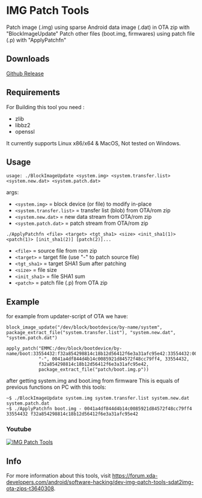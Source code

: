 # IMG Patch Tools
Patch image (.img) using sparse Android data image (.dat) in OTA zip with "BlockImageUpdate"
Patch other files (boot.img, firmwares) using patch file (.p) with "ApplyPatchfn"


## Downloads
[Github Release](https://github.com/erfanoabdi/imgpatchtools/releases)


## Requirements
For Building this tool you need :

* zlib
* libbz2
* openssl

It currently supports Linux x86/x64 & MacOS, Not tested on Windows.


## Usage
```
usage: ./BlockImageUpdate <system.img> <system.transfer.list> <system.new.dat> <system.patch.dat>
```
args:
- `<system.img>` = block device (or file) to modify in-place
- `<system.transfer.list>` = transfer list (blob) from OTA/rom zip
- `<system.new.dat>` = new data stream from OTA/rom zip
- `<system.patch.dat>` = patch stream from OTA/rom zip

```
./ApplyPatchfn <file> <target> <tgt_sha1> <size> <init_sha1(1)> <patch(1)> [init_sha1(2)] [patch(2)]...
```
- `<file>` = source file from rom zip
- `<target>` = target file (use "-" to patch source file)
- `<tgt_sha1>` = target SHA1 Sum after patching
- `<size>` = file size
- `<init_sha1>` = file SHA1 sum
- `<patch>` = patch file (.p) from OTA zip


## Example
for example from updater-script of OTA we have:
```
block_image_update("/dev/block/bootdevice/by-name/system", package_extract_file("system.transfer.list"), "system.new.dat", "system.patch.dat")

apply_patch("EMMC:/dev/block/bootdevice/by-name/boot:33554432:f32a854298814c18b12d56412f6e3a31afc95e42:33554432:0041a4df844d4b14c0085921d84572f48cc79ff4",
            "-", 0041a4df844d4b14c0085921d84572f48cc79ff4, 33554432,
            f32a854298814c18b12d56412f6e3a31afc95e42,
            package_extract_file("patch/boot.img.p"))
```
after getting system.img and boot.img from firmware
This is equals of previous functions on PC with this tools:
```
~$ ./BlockImageUpdate system.img system.transfer.list system.new.dat system.patch.dat
~$ ./ApplyPatchfn boot.img - 0041a4df844d4b14c0085921d84572f48cc79ff4 33554432 f32a854298814c18b12d56412f6e3a31afc95e42
```


### Youtube
[![IMG Patch Tools](https://img.youtube.com/vi/GjPoPe7IgHg/0.jpg)](https://www.youtube.com/watch?v=GjPoPe7IgHg "IMG Patch Tools")


## Info
For more information about this tools, visit https://forum.xda-developers.com/android/software-hacking/dev-img-patch-tools-sdat2img-ota-zips-t3640308.
